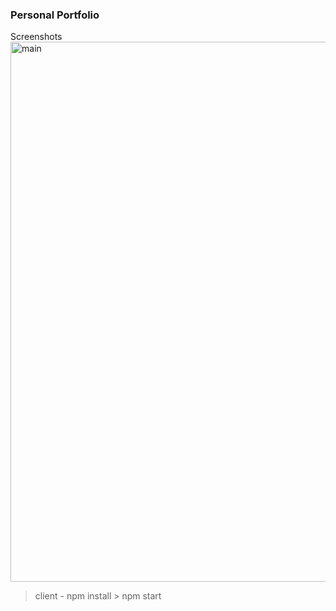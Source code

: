 ### Personal Portfolio

Screenshots
<img width="864" alt="main" src="https://user-images.githubusercontent.com/60384482/81046766-0bd69c80-8ef4-11ea-80ce-c059124be584.png">


> client - npm install > npm start